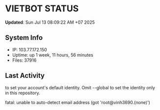 # VIETBOT STATUS
**Updated**: Sun Jul 13 08:09:22 AM +07 2025

## System Info
- IP: 103.77.172.150
- Uptime: up 1 week, 11 hours, 56 minutes
- Files: 37916

## Last Activity

to set your account's default identity.
Omit --global to set the identity only in this repository.

fatal: unable to auto-detect email address (got 'root@vinh3690.(none)')
